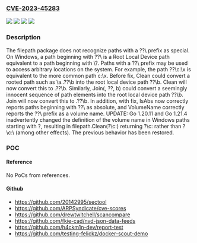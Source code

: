 ### [CVE-2023-45283](https://cve.mitre.org/cgi-bin/cvename.cgi?name=CVE-2023-45283)
![](https://img.shields.io/static/v1?label=Product&message=internal%2Fsafefilepath&color=blue)
![](https://img.shields.io/static/v1?label=Product&message=path%2Ffilepath&color=blue)
![](https://img.shields.io/static/v1?label=Version&message=0%3C%201.20.11%20&color=brighgreen)
![](https://img.shields.io/static/v1?label=Vulnerability&message=CWE-41%3A%20Improper%20Resolution%20of%20Path%20Equivalence&color=brighgreen)

### Description

The filepath package does not recognize paths with a \??\ prefix as special. On Windows, a path beginning with \??\ is a Root Local Device path equivalent to a path beginning with \\?\. Paths with a \??\ prefix may be used to access arbitrary locations on the system. For example, the path \??\c:\x is equivalent to the more common path c:\x. Before fix, Clean could convert a rooted path such as \a\..\??\b into the root local device path \??\b. Clean will now convert this to .\??\b. Similarly, Join(\, ??, b) could convert a seemingly innocent sequence of path elements into the root local device path \??\b. Join will now convert this to \.\??\b. In addition, with fix, IsAbs now correctly reports paths beginning with \??\ as absolute, and VolumeName correctly reports the \??\ prefix as a volume name. UPDATE: Go 1.20.11 and Go 1.21.4 inadvertently changed the definition of the volume name in Windows paths starting with \?, resulting in filepath.Clean(\?\c:) returning \?\c: rather than \?\c:\ (among other effects). The previous behavior has been restored.

### POC

#### Reference
No PoCs from references.

#### Github
- https://github.com/20142995/sectool
- https://github.com/ARPSyndicate/cve-scores
- https://github.com/drewtwitchell/scancompare
- https://github.com/fkie-cad/nvd-json-data-feeds
- https://github.com/h4ckm1n-dev/report-test
- https://github.com/testing-felickz/docker-scout-demo

